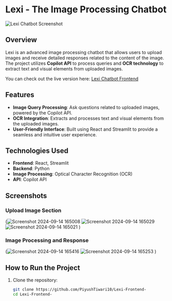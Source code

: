 # Lexi - The Image Processing Chatbot

![Lexi Chatbot Screenshot](link-to-your-screenshot.png)

## Overview

Lexi is an advanced image processing chatbot that allows users to upload images and receive detailed responses related to the content of the image. The project utilizes **Copilot API** to process queries and **OCR technology** to extract text and visual elements from uploaded images. 

You can check out the live version here: [Lexi Chatbot Frontend](https://lexi-frontend.vercel.app)

## Features
- **Image Query Processing**: Ask questions related to uploaded images, powered by the Copilot API.
- **OCR Integration**: Extracts and processes text and visual elements from the uploaded images.
- **User-Friendly Interface**: Built using React and Streamlit to provide a seamless and intuitive user experience.

## Technologies Used
- **Frontend**: React, Streamlit
- **Backend**: Python
- **Image Processing**: Optical Character Recognition (OCR)
- **API**: Copilot API

## Screenshots

### Upload Image Section
(![Screenshot 2024-09-14 165008](https://github.com/user-attachments/assets/fd821394-133f-47b6-8e66-63f31660f3c0)
![Screenshot 2024-09-14 165029](https://github.com/user-attachments/assets/4283e8c1-fa11-495a-bc10-91f623742ba1)
![Screenshot 2024-09-14 165021](https://github.com/user-attachments/assets/717b965c-5f5f-44b2-9dc7-04ae6f1a58c5)
)

### Image Processing and Response
(![Screenshot 2024-09-14 165416](https://github.com/user-attachments/assets/e13d2ca4-5d8c-4432-a229-00b9f44af59c)
![Screenshot 2024-09-14 165253](https://github.com/user-attachments/assets/d8d54c5e-6ac4-49c6-a8fb-16fddd664a6a)
)

## How to Run the Project

1. Clone the repository:
   ```bash
   git clone https://github.com/PiyushTiwari10/Lexi-Frontend-
   cd Lexi-Frontend-
